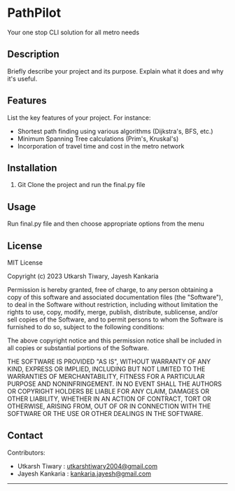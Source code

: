 # PathPilot

Your one stop CLI solution for all metro needs

## Description

Briefly describe your project and its purpose. Explain what it does and why it's useful.

## Features

List the key features of your project. For instance:
- Shortest path finding using various algorithms (Dijkstra's, BFS, etc.)
- Minimum Spanning Tree calculations (Prim's, Kruskal's)
- Incorporation of travel time and cost in the metro network

## Installation

1. Git Clone the project and run the final.py file

## Usage

Run final.py file and then choose appropriate options from the menu

## License

MIT License

Copyright (c) 2023 Utkarsh Tiwary, Jayesh Kankaria

Permission is hereby granted, free of charge, to any person obtaining a copy
of this software and associated documentation files (the "Software"), to deal
in the Software without restriction, including without limitation the rights
to use, copy, modify, merge, publish, distribute, sublicense, and/or sell
copies of the Software, and to permit persons to whom the Software is
furnished to do so, subject to the following conditions:

The above copyright notice and this permission notice shall be included in
all copies or substantial portions of the Software.

THE SOFTWARE IS PROVIDED "AS IS", WITHOUT WARRANTY OF ANY KIND, EXPRESS OR
IMPLIED, INCLUDING BUT NOT LIMITED TO THE WARRANTIES OF MERCHANTABILITY,
FITNESS FOR A PARTICULAR PURPOSE AND NONINFRINGEMENT. IN NO EVENT SHALL THE
AUTHORS OR COPYRIGHT HOLDERS BE LIABLE FOR ANY CLAIM, DAMAGES OR OTHER
LIABILITY, WHETHER IN AN ACTION OF CONTRACT, TORT OR OTHERWISE, ARISING FROM,
OUT OF OR IN CONNECTION WITH THE SOFTWARE OR THE USE OR OTHER DEALINGS IN
THE SOFTWARE.

## Contact
Contributors:
- Utkarsh Tiwary : utkarshtiwary2004@gmail.com
- Jayesh Kankaria : kankaria.jayesh@gmail.com

-----------------------------------------------------------------------------------------------------------------------------------------------------------------------

